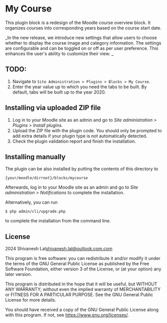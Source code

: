 # My Course #

This plugin block is a redesign of the Moodle course overview block.
It organizes courses into corresponding years based on the course start date.

_In the new release, we introduce new settings that allow users to choose whether to display the course image and category information. The settings are configurable and can be toggled on or off as per user preference. This enhances the user's ability to customize their view.
_
## TODO:
1. Navigate to `Site Administration > Plugins > Blocks > My Course`.
2. Enter the year value up to which you need the tabs to be built. By default, tabs will be built up to the year 2020.

## Installing via uploaded ZIP file ##

1. Log in to your Moodle site as an admin and go to _Site administration >
   Plugins > Install plugins_.
2. Upload the ZIP file with the plugin code. You should only be prompted to add
   extra details if your plugin type is not automatically detected.
3. Check the plugin validation report and finish the installation.

## Installing manually ##

The plugin can be also installed by putting the contents of this directory to

    {your/moodle/dirroot}/blocks/mycourse

Afterwards, log in to your Moodle site as an admin and go to _Site administration >
Notifications_ to complete the installation.

Alternatively, you can run

    $ php admin/cli/upgrade.php

to complete the installation from the command line.

## License ##

2024 Shivanesh Lal<shivanesh.lal@outlook.com.com>

This program is free software: you can redistribute it and/or modify it under
the terms of the GNU General Public License as published by the Free Software
Foundation, either version 3 of the License, or (at your option) any later
version.

This program is distributed in the hope that it will be useful, but WITHOUT ANY
WARRANTY; without even the implied warranty of MERCHANTABILITY or FITNESS FOR A
PARTICULAR PURPOSE.  See the GNU General Public License for more details.

You should have received a copy of the GNU General Public License along with
this program.  If not, see <https://www.gnu.org/licenses/>.
